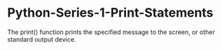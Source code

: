 # Python-Series-1-Print-Statements

The print() function prints the specified message to the screen, or other standard output device.
